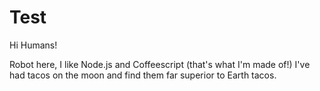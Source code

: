 # Test

Hi Humans!

Robot here, I like Node.js and Coffeescript (that's what I'm made of!)
I've had tacos on the moon and find them far superior to Earth tacos.
